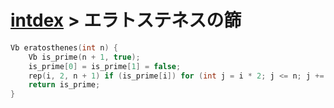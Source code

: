 # [intdex](index.md) > エラトステネスの篩

```cpp
Vb eratosthenes(int n) {
    Vb is_prime(n + 1, true);
    is_prime[0] = is_prime[1] = false;
    rep(i, 2, n + 1) if (is_prime[i]) for (int j = i * 2; j <= n; j += i) is_prime[j] = false;
    return is_prime;
}
```
